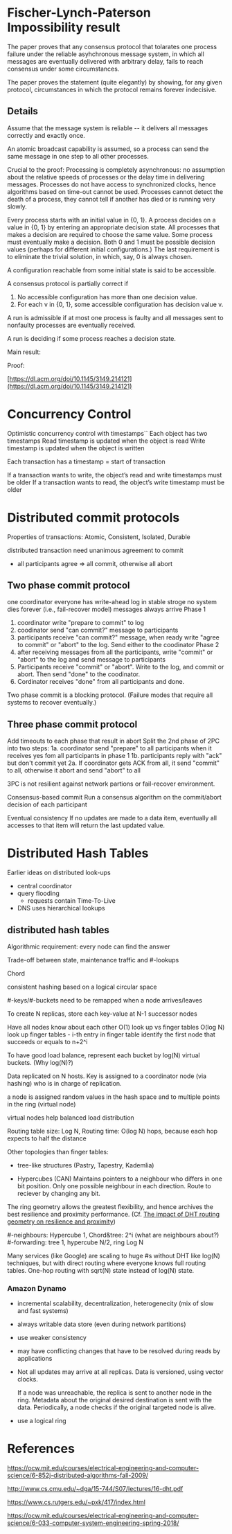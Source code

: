 # Fischer-Lynch-Paterson Impossibility result

The paper proves that any consensus protocol that tolarates one process failure
under the reliable asyhchronous message system, in which all messages are eventually delivered with arbitrary delay, fails to reach consensus under some circumstances.

The paper proves the statement (quite elegantly) by showing, for any given protocol, circumstances in which the protocol remains forever indecisive.

## Details

Assume that the message system is reliable -- it delivers all messages correctly and exactly once.

An atomic broadcast capability is assumed, so a process can send the same message in one step to all other processes.

Crucial to the proof: Processing is completely asynchronous: no assumption about the relative speeds of processes or the delay time in delivering messages.
Processes do not have access to synchronized clocks, hence algorithms based on time-out cannot be used.
Processes cannot detect the death of a process, they cannot tell if another has died or is running very slowly.

Every process starts with an initial value in {0, 1}.
A process decides on a value in {0, 1} by entering an appropriate decision state.
All processes that makes a decision are required to choose the same value.
Some process must eventually make a decision.
Both 0 and 1 must be possible decision values (perhaps for different initial configurations.)
The last requirement is to eliminate the trivial solution, in which, say, 0 is always chosen.

A configuration reachable from some initial state is said to be accessible.

A consensus protocol is partially correct if

1) No accessible configuration has more than one decision value.
2) For each v in {0, 1}, some accessible configuration has decision value v.

A run is admissible if at most one process is faulty and all messages sent to nonfaulty processes are eventually received.

A run is deciding if some process reaches a decision state.

Main result: 

Proof:

[https://dl.acm.org/doi/10.1145/3149.214121](https://dl.acm.org/doi/10.1145/3149.214121)

# Concurrency Control

Optimistic concurrency control with timestamps``
Each object has two timestamps
Read timestamp is updated when the object is read
Write timestamp is updated when the object is written

Each transaction has a timestamp = start of transaction

If a transaction wants to write, the object’s read and write timestamps must be older
If a transaction wants to read, the object’s write timestamp must be older

# Distributed commit protocols

Properties of transactions: Atomic, Consistent, Isolated, Durable

distributed transaction need unanimous agreement to commit
- all participants agree => all commit, otherwise all abort

## Two phase commit protocol
one coordinator
everyone has write-ahead log in stable stroge
no system dies forever (i.e., fail-recover model)
messages always arrive
Phase 1
1. coordinator write "prepare to commit" to log
2. coodinator send "can commit?" message to participants
3. participants receive "can commit?" message, when ready write "agree to commit" or "abort" to the log. Send either to the coodinator
Phase 2
1. after receiving messages from all the participants, write "commit" or "abort" to the log and send message to participants
2. Participants receive "commit" or  "abort". Write to the log, and commit or abort. Then send "done" to the coodinator.
3. Cordinator receives "done" from all participants and done.

Two phase commit is a blocking protocol. (Failure modes that require all systems to recover eventually.)

## Three phase commit protocol
Add timeouts to each phase that result in abort
Split the 2nd phase of 2PC into two steps:
1a. coordinator send "prepare" to all participants when it receives yes fom all participants in phase 1
1b. participants reply with "ack" but don't commit yet
2a. If coordinator gets ACK from all, it send "commit" to all, otherwise it abort and send "abort" to all

3PC is not resilient against network partions or fail-recover environment.

Consensus-based commit
Run a consensus algorithm on the commit/abort decision of each participant

Eventual consistency
If no updates are made to a data item, eventually all accesses to that item will return the last updated value.

# Distributed Hash Tables

Earlier ideas on distributed look-ups

- central coordinator
- query flooding
  - requests contain Time-To-Live
- DNS uses hierarchical lookups

## distributed hash tables

Algorithmic requirement: every node can find the answer

Trade-off between state, maintenance traffic and #-lookups

Chord

consistent hashing based on a logical circular space

#-keys/#-buckets need to be remapped when a node arrives/leaves

To create N replicas, store each key-value at N-1 successor nodes

Have all nodes know about each other O(1) look up vs finger tables O(log N) look up
  finger tables - i-th entry in finger table identify the first node that succeeds or equals to n+2^i

To have good load balance, represent each bucket by log(N) virtual buckets. (Why log(N)?)

Data replicated on N hosts. Key is assigned to a coordinator node (via hashing) who is in charge of replication.

a node is assigned random values in the hash space and to multiple points in the ring (virtual node)

virtual nodes help balanced load distribution

Routing table size: Log N, Routing time: O(log N) hops, because each hop expects to half the distance

Other topologies than finger tables:

- tree-like structures (Pastry, Tapestry, Kademlia)

- Hypercubes (CAN)
  Maintains pointers to a neighbour who differs in one bit position. Only one possible neighbour in each direction. Route to reciever by changing any bit.

The ring geometry allows the greatest flexibility, and hence archives the best resilience and proximity performance. (Cf. [The impact of DHT routing geometry on resilience and proximity](https://dl.acm.org/doi/10.1145/863955.863998))

#-neighbours: Hypercube 1, Chord&tree: 2^i (what are neighbours about?)
#-forwarding: tree 1, hypercube N/2, ring Log N

Many services (like Google) are scaling to huge #s without DHT like log(N) techniques, but with direct routing where everyone knows full routing tables.
One-hop routing with sqrt(N) state instead of log(N) state.

### Amazon Dynamo

- incremental scalability, decentralization, heterogenecity (mix of slow and fast systems)

- always writable data store (even during network partitions)

- use weaker consistency

- may have conflicting changes that have to be resolved during reads by applications

- Not all updates may arrive at all replicas. Data is versioned, using vector clocks.

  If a node was unreachable, the replica is sent to another node in the ring.
  Metadata about the original desired destination is sent with the data.
  Periodically, a node checks if the original targeted node is alive.

- use a logical ring

# References

https://ocw.mit.edu/courses/electrical-engineering-and-computer-science/6-852j-distributed-algorithms-fall-2009/

http://www.cs.cmu.edu/~dga/15-744/S07/lectures/16-dht.pdf

https://www.cs.rutgers.edu/~pxk/417/index.html


https://ocw.mit.edu/courses/electrical-engineering-and-computer-science/6-033-computer-system-engineering-spring-2018/